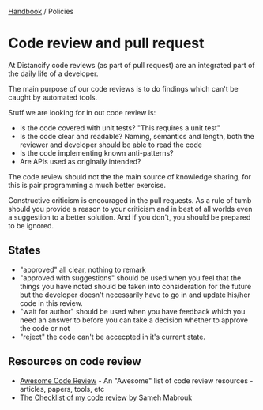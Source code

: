 [Handbook](../README.md) / Policies

# Code review and pull request

At Distancify code reviews (as part of pull request) are an integrated part of the daily life of a developer. 

The main purpose of our code reviews is to do findings which can't be caught by automated tools.

Stuff we are looking for in out code review is:

- Is the code covered with unit tests? "This requires a unit test"
- Is the code clear and readable? Naming, semantics and length, both the reviewer and developer should be able to read the code
- Is the code implementing known anti-patterns? 
- Are APIs used as originally intended?

The code review should not the the main source of knowledge sharing, for this is pair programming a much better exercise.

Constructive criticism is encouraged in the pull requests. As a rule of tumb should you provide a reason to your criticism and in best of all worlds even a suggestion to a better solution. And if you don't, you should be prepared to be ignored.

## States
- "approved" all clear, nothing to remark
- "approved with suggestions" should be used when you feel that the things you have noted should be taken into consideration for the future but the developer doesn't necessarily have to go in and update his/her code in this review.
- "wait for author" should be used when you have feedback which you need an answer to before you can take a decision whether to approve the code or not 
- "reject" the code can't be accecpted in it's current state.

## Resources on code review

- [Awesome Code Review](https://github.com/joho/awesome-code-review) - An "Awesome" list of code review resources - articles, papers, tools, etc 
- [The Checklist of my code review](https://medium.com/@same7mabrouk/the-checklist-of-my-code-review-18cc6f6fb5b3) by Sameh Mabrouk
